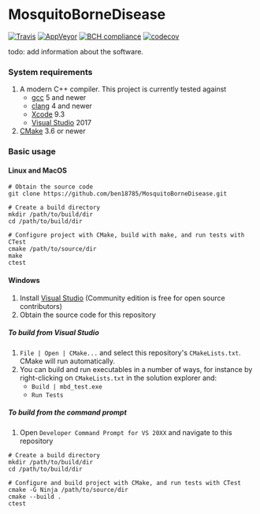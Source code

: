 # MosquitoBorneDisease

[![Travis](https://travis-ci.com/ben18785/MosquitoBorneDisease.svg?branch=master)](https://travis-ci.com/ben18785/MosquitoBorneDisease)
[![AppVeyor](https://ci.appveyor.com/api/projects/status/xsl6oivbxq8gvrlr?svg=true)](https://ci.appveyor.com/project/fcooper8472/mosquitobornedisease)
[![BCH compliance](https://bettercodehub.com/edge/badge/ben18785/MosquitoBorneDisease?branch=master)](https://bettercodehub.com/)
[![codecov](https://codecov.io/gh/ben18785/MosquitoBorneDisease/branch/master/graph/badge.svg)](https://codecov.io/gh/ben18785/MosquitoBorneDisease)

todo: add information about the software.

### System requirements

1. A modern C++ compiler. This project is currently tested against
   - [gcc](https://gcc.gnu.org/) 5 and newer
   - [clang](https://clang.llvm.org/) 4 and newer
   - [Xcode](https://developer.apple.com/xcode/) 9.3
   - [Visual Studio](https://visualstudio.microsoft.com/vs/features/cplusplus/) 2017
1. [CMake](https://cmake.org/) 3.6 or newer


### Basic usage

#### Linux and MacOS

```
# Obtain the source code
git clone https://github.com/ben18785/MosquitoBorneDisease.git

# Create a build directory
mkdir /path/to/build/dir
cd /path/to/build/dir

# Configure project with CMake, build with make, and run tests with CTest
cmake /path/to/source/dir
make 
ctest
```


#### Windows
1. Install [Visual Studio](https://visualstudio.microsoft.com/downloads/) (Community edition is free for open source contributors)
1. Obtain the source code for this repository

##### To build from Visual Studio
1. `File | Open | CMake...` and select this repository's `CMakeLists.txt`. CMake will run automatically.
1. You can build and run executables in a number of ways, for instance by right-clicking on `CMakeLists.txt` in the solution explorer and:
    - `Build | mbd_test.exe`
    - `Run Tests`

##### To build from the command prompt
1. Open `Developer Command Prompt for VS 20XX` and navigate to this repository
```
# Create a build directory
mkdir /path/to/build/dir
cd /path/to/build/dir

# Configure and build project with CMake, and run tests with CTest
cmake -G Ninja /path/to/source/dir
cmake --build .
ctest
```
